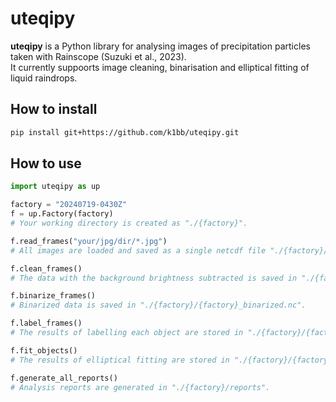 # uteqipy  
**uteqipy** is a Python library for analysing images of precipitation particles taken with Rainscope (Suzuki et al., 2023).  
It currently suppoorts image cleaning, binarisation and elliptical fitting of liquid raindrops.  
## How to install
```bash
pip install git+https://github.com/k1bb/uteqipy.git
```
## How to use
```python
import uteqipy as up

factory = "20240719-0430Z"
f = up.Factory(factory)
# Your working directory is created as "./{factory}".

f.read_frames("your/jpg/dir/*.jpg")
# All images are loaded and saved as a single netcdf file "./{factory}/{factory}_original.nc".

f.clean_frames()
# The data with the background brightness subtracted is saved in "./{factory}/{factory}_cleaned.nc".

f.binarize_frames()
# Binarized data is saved in "./{factory}/{factory}_binarized.nc".

f.label_frames()
# The results of labelling each object are stored in "./{factory}/{factory}_labeled.nc".

f.fit_objects()
# The results of elliptical fitting are stored in "./{factory}/{factory}_fitted.csv".

f.generate_all_reports()
# Analysis reports are generated in "./{factory}/reports".
```
